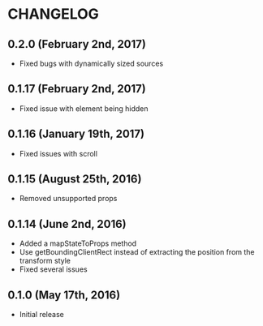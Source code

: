 # CHANGELOG

## 0.2.0 (February 2nd, 2017)

- Fixed bugs with dynamically sized sources

## 0.1.17 (February 2nd, 2017)

- Fixed issue with element being hidden

## 0.1.16 (January 19th, 2017)

- Fixed issues with scroll

## 0.1.15 (August 25th, 2016)

- Removed unsupported props

## 0.1.14 (June 2nd, 2016)

- Added a mapStateToProps method
- Use getBoundingClientRect instead of extracting the position from the transform style
- Fixed several issues

## 0.1.0 (May 17th, 2016)

- Initial release
